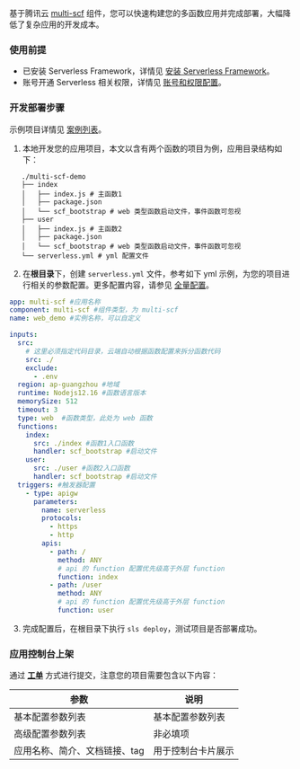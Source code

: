 基于腾讯云 [multi-scf](https://github.com/serverless-components/tencent-multi-scf) 组件，您可以快速构建您的多函数应用并完成部署，大幅降低了复杂应用的开发成本。

### 使用前提
- 已安装 Serverless Framework，详情见 [安装 Serverless Framework](https://cloud.tencent.com/document/product/1154/42990)。
- 账号开通 Serverless 相关权限，详情见 [账号和权限配置](https://cloud.tencent.com/document/product/1154/43006)。

### 开发部署步骤
示例项目详情见 [案例列表](https://github.com/serverless-components/tencent-multi-scf/tree/master/examples)。

1. 本地开发您的应用项目，本文以含有两个函数的项目为例，应用目录结构如下：
```
   ./multi-scf-demo
   ├── index
   │   ├── index.js # 主函数1
   │   ├── package.json
   │   └── scf_bootstrap # web 类型函数启动文件，事件函数可忽视
   ├── user
   │   ├── index.js # 主函数2
   │   ├── package.json
   │   └── scf_bootstrap # web 类型函数启动文件，事件函数可忽视
   └── serverless.yml # yml 配置文件
```

2. 在**根目录**下，创建 `serverless.yml` 文件，参考如下 yml 示例，为您的项目进行相关的参数配置。更多配置内容，请参见 [全量配置](https://github.com/serverless-components/tencent-multi-scf/blob/master/docs/configure.md)。
```yml
app: multi-scf #应用名称
component: multi-scf #组件类型，为 multi-scf
name: web_demo #实例名称，可以自定义

inputs:
  src:
    # 这里必须指定代码目录，云端自动根据函数配置来拆分函数代码
    src: ./
    exclude:
      - .env
  region: ap-guangzhou #地域
  runtime: Nodejs12.16 #函数语言版本
  memorySize: 512
  timeout: 3
  type: web  #函数类型，此处为 web 函数
  functions:
    index:
      src: ./index #函数1入口函数
      handler: scf_bootstrap #启动文件
    user:
      src: ./user #函数2入口函数
      handler: scf_bootstrap #启动文件
  triggers: #触发器配置
    - type: apigw
      parameters:
        name: serverless
        protocols:
          - https
          - http
        apis:
          - path: /
            method: ANY
            # api 的 function 配置优先级高于外层 function
            function: index
          - path: /user
            method: ANY
            # api 的 function 配置优先级高于外层 function
            function: user
```

3. 完成配置后，在根目录下执行 `sls deploy`，测试项目是否部署成功。


### 应用控制台上架
通过 **[工单](https://console.cloud.tencent.com/workorder/category?level1_id=876&level2_id=1123&source=0&data_title=Serverless%20Framework&step=1)** 方式进行提交，注意您的项目需要包含以下内容：

| 参数                  |说明|  
| ----------------------- |----------| 
|基本配置参数列表|基本配置参数列表|
|高级配置参数列表|非必填项|
|应用名称、简介、文档链接、tag|用于控制台卡片展示|
